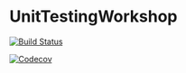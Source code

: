 # UnitTestingWorkshop

[![Build Status](https://travis-ci.org/andrerobsahm/UnitTestingWorkshop.svg?branch=master)](https://travis-ci.org/andrerobsahm/UnitTestingWorkshop)


[![Codecov](https://img.shields.io/codecov/c/github/codecov/example-python.svg)](https://github.com/andrerobsahm/UnitTestingWorkshop/)
